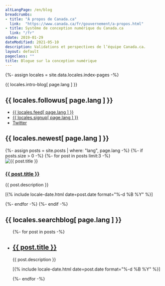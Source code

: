 ```yaml
---
altLangPage: /en/blog
breadcrumbs:
- title: "À propos de Canada.ca"
  link:  "https://www.canada.ca/fr/gouvernement/a-propos.html"
- title: Systême de conception numérique du Canada.ca
  link: "/fr"
sdate: 2019-01-29
dateModified: 2021-05-10
description: Validations et perspectives de l’équipe Canada.ca.
layout: default
pageclass: ""
title: Blogue sur la conception numérique
---
```


{%- assign locales = site.data.locales.index-pages -%}
<p>{{ locales.intro-blog[ page.lang ] }}</p>
<section class="followus">
	<h2>{{ locales.followus[ page.lang ] }}</h2>
	<ul>
		<li><a href="{{ site.baseurl }}/{{ locales.feedurl[ page.lang ] }}" class="rss" rel="external"><span class="wb-inv">{{ locales.feed[ page.lang ] }}</span></a></li>
		<li><a href="{{ site.baseurl }}/pages/{{ locales.signupurl[ page.lang ] }}" class="email" rel="external"><span class="wb-inv">{{ locales.signup[ page.lang ] }}</span></a></li>
		<li><a href="https://twitter.com/{{ locales.twitterhandle[ page.lang ] }}" class="twitter" rel="external"><span class="wb-inv">Twitter</span></a></li>
	</ul>
</section>
<h2 class="wb-inv">{{ locales.newest[ page.lang ] }}</h2>
<div class="row wb-eqht-grd main-card mrgn-tp-lg">
{%- assign posts = site.posts | where: "lang", page.lang -%}
{%- if posts.size > 0 -%}
	{%- for post in posts limit:3 -%}
	<div class="col-md-4">
		<div class="hght-inhrt">
			<div class="hidden-xs hidden-sm">
				<img src="{{ site.thumbs[ page.lang] }}/{{ post.date | date: "%F" }}.png" alt="{{ post.title }}" class="img-responsive mrgn-bttm-md thumbnail">
			</div>
			<h3><a href="{{ post.url | remove_first: '/' | remove_first: page.lang }}" class="stretched-link">{{ post.title }}</a></h3>
			<p>{{ post.description }}</p>
			<p class="small"><time datetime="{{ post.date | date: "%F" }}" class="nowrap">[{% include locale-date.html date=post.date format="%-d %B %Y" %}]</time></p>
		</div>
	</div>
	{%- endfor -%}
{%- endif -%}
</div>
<h2>{{ locales.searchblog[ page.lang ] }}</h2>
<div class="wb-filter">
	<section id="patterns" class="grouped">
		<ul class="list-unstyled">
			{%- for post in posts -%}
			<li>
				<h2 class="h3"><a href="{{ post.url | remove_first: '/' | remove_first: page.lang }}">{{ post.title }}</a></h2>
				<p>{{ post.description }}</p>
				<p class="small"><time datetime="{{ post.date | date: "%F" }}" class="nowrap">[{% include locale-date.html date=post.date format="%-d %B %Y" %}]</time></p>
			</li>
			{%- endfor -%}
		</ul>
	</section>
</div>